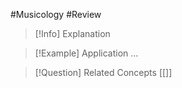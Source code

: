 #Musicology #Review

> [!Info] Explanation
> 

> [!Example] Application
> ...

> [!Question] Related Concepts
> [[]]
